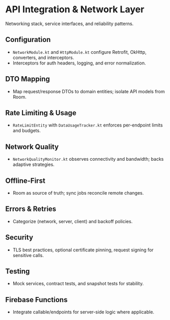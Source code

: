 # API Integration & Network Layer

Networking stack, service interfaces, and reliability patterns.

## Configuration

- `NetworkModule.kt` and `HttpModule.kt` configure Retrofit, OkHttp, converters, and interceptors.
- Interceptors for auth headers, logging, and error normalization.

## DTO Mapping

- Map request/response DTOs to domain entities; isolate API models from Room.

## Rate Limiting & Usage

- `RateLimitEntity` with `DataUsageTracker.kt` enforces per-endpoint limits and budgets.

## Network Quality

- `NetworkQualityMonitor.kt` observes connectivity and bandwidth; backs adaptive strategies.

## Offline-First

- Room as source of truth; sync jobs reconcile remote changes.

## Errors & Retries

- Categorize (network, server, client) and backoff policies.

## Security

- TLS best practices, optional certificate pinning, request signing for sensitive calls.

## Testing

- Mock services, contract tests, and snapshot tests for stability.

## Firebase Functions

- Integrate callable/endpoints for server-side logic where applicable.
